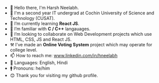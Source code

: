 - 👋 Hello there, I'm Harsh Neelabh.
- 🏫 I'm a second year IT undergrad at Cochin University of Science and Technology (CUSAT).
- 🌱 I’m currently learning **React JS**.
- 🔭 I’m familiar with **C / C++** langauages.
- 👯 I’m looking to collaborate on Web Development projects which use HTML, CSS, JS and React JS.
- ⚒️ I've made an **Online Voting System** project which may operate for college level.
- 📫 How to reach me: www.linkedin.com/in/hneelabh
- 🦉 Languages: English, Hindi
- 🚹 Pronouns: he/him
- 😊 Thank you for visiting my github profile.
